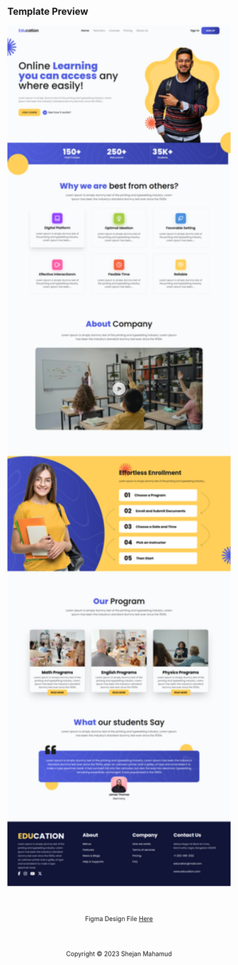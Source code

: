## Template Preview

<p align="center"><img width="800px" src="./images/screenshoot.png"></p>

<br><br>

<p align="center">Figma Design File <a href="https://www.figma.com/file/FYq4j3n4jPEE7aP6SR8bPf/Education-Landing-page-Design-(Community)">Here</a></p>
<br><br>
<p align="center">Copyright &copy; 2023 Shejan Mahamud</p>
